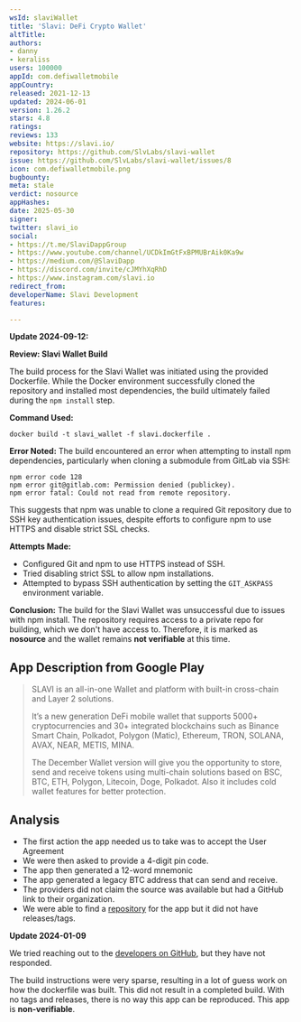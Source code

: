 ```yaml
---
wsId: slaviWallet
title: 'Slavi: DeFi Crypto Wallet'
altTitle: 
authors:
- danny
- keraliss
users: 100000
appId: com.defiwalletmobile
appCountry: 
released: 2021-12-13
updated: 2024-06-01
version: 1.26.2
stars: 4.8
ratings: 
reviews: 133
website: https://slavi.io/
repository: https://github.com/SlvLabs/slavi-wallet
issue: https://github.com/SlvLabs/slavi-wallet/issues/8
icon: com.defiwalletmobile.png
bugbounty: 
meta: stale
verdict: nosource
appHashes: 
date: 2025-05-30
signer: 
twitter: slavi_io
social:
- https://t.me/SlaviDappGroup
- https://www.youtube.com/channel/UCDkImGtFxBPMUBrAik0Ka9w
- https://medium.com/@SlaviDapp
- https://discord.com/invite/cJMYhXqRhD
- https://www.instagram.com/slavi.io
redirect_from: 
developerName: Slavi Development
features: 

---
```


**Update 2024-09-12:**

**Review: Slavi Wallet Build**

The build process for the Slavi Wallet was initiated using the provided Dockerfile. While the Docker environment successfully cloned the repository and installed most dependencies, the build ultimately failed during the `npm install` step.

**Command Used:**
```
docker build -t slavi_wallet -f slavi.dockerfile .
```

**Error Noted:**
The build encountered an error when attempting to install npm dependencies, particularly when cloning a submodule from GitLab via SSH:
```
npm error code 128
npm error git@gitlab.com: Permission denied (publickey).
npm error fatal: Could not read from remote repository.
```
This suggests that npm was unable to clone a required Git repository due to SSH key authentication issues, despite efforts to configure npm to use HTTPS and disable strict SSL checks.

**Attempts Made:**
- Configured Git and npm to use HTTPS instead of SSH.
- Tried disabling strict SSL to allow npm installations.
- Attempted to bypass SSH authentication by setting the `GIT_ASKPASS` environment variable.

**Conclusion:**
The build for the Slavi Wallet was unsuccessful due to issues with npm install. The repository requires access to a private repo for building, which we don't have access to. Therefore, it is marked as **nosource** and the wallet remains **not verifiable** at this time.

## App Description from Google Play

> SLAVI is an all-in-one Wallet and platform with built-in cross-chain and Layer 2 solutions.
>
> It’s a new generation DeFi mobile wallet that supports 5000+ cryptocurrencies and 30+ integrated blockchains such as Binance Smart Chain, Polkadot, Polygon (Matic), Ethereum, TRON, SOLANA, AVAX, NEAR, METIS, MINA.
>
> The December Wallet version will give you the opportunity to store, send and receive tokens using multi-chain solutions based on BSC, BTC, ETH, Polygon, Litecoin, Doge, Polkadot. Also it includes cold wallet features for better protection.

## Analysis

- The first action the app needed us to take was to accept the User Agreement
- We were then asked to provide a 4-digit pin code.
- The app then generated a 12-word mnemonic
- The app generated a legacy BTC address that can send and receive.
- The providers did not claim the source was available but had a GitHub link to their organization.
- We were able to find a [repository](https://github.com/SlvLabs/slavi-wallet) for the app but it did not have releases/tags.

**Update 2024-01-09**

We tried reaching out to the [developers on GitHub](https://github.com/SlvLabs/slavi-wallet/issues/6), but they have not responded. 

The build instructions were very sparse, resulting in a lot of guess work on how the dockerfile was built. This did not result in a completed build. With no tags and releases, there is no way this app can be reproduced. This app is **non-verifiable**.
